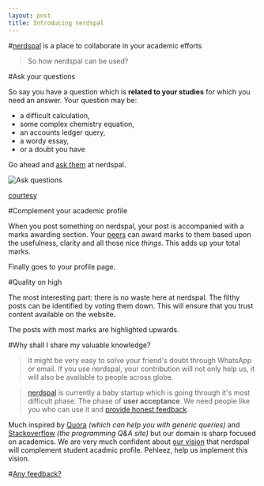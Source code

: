 ```yaml
---
layout: post
title: Introducing nerdspal
---
```


#[nerdspal](https://nerdspal.com) is a place to collaborate in your academic efforts

>So how nerdspal can be used?

#Ask your questions

So say you have a question which is **related to your studies** for which you need an answer. Your question may be:

 - a difficult calculation,
 - some complex chemistry equation, 
 - an accounts ledger query,
 - a wordy essay,
 - or a doubt you have
 
Go ahead and [ask them](https://nerdspal.com/Questions/Create) at nerdspal.

![Ask questions](http://40.media.tumblr.com/8d5ee0ae0f4bde56ca5e8bbc330cd00c/tumblr_ns9fbzuFEd1u5n37no1_1280.jpg)

[courtesy](http://troll.me)

#Complement your academic profile

When you post something on nerdspal, your post is accompanied with a marks awarding section. Your [peers](https://nerdspal.com/Account/League) can award marks to them based upon the usefulness, clarity and all those nice *things*. This adds up your total marks.

Finally goes to your profile page.

#Quality on high

The most interesting part: there is no waste here at nerdspal. The filthy posts can be identified by voting them down. This will ensure that you trust content available on the website.

The posts with most marks are highlighted upwards.

#Why shall I share my valuable knowledge?

>It might be very easy to solve your friend's doubt through WhatsApp or email. If you use nerdspal, your contribution will not only help us, it will also be available to people across globe.

>[nerdspal](https://nerdspal.com) is currently a baby startup which is going through it's most difficult phase. The phase of **user acceptance**. We need people like you who can use it and [provide honest feedback](https://docs.google.com/forms/d/1tmL5Is22aNc6pfALj--OatM5TnhjJLZd50auN3WgM24/viewanalytics).

Much inspired by [Quora](http://www.quora.com/) *(which can help you with generic queries)* and [Stackoverflow](http://stackoverflow.com/) *(the programming Q&A site)* but our domain is sharp focused on academics.
We are very much confident about [our vision](https://twitter.com/nistencorp/status/626978947536809984) that nerdspal will complement student acadmic profile. Pehleez, help us implement this vision.

#[Any feedback?](http://goo.gl/forms/Bp2vj781QU)
